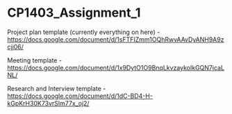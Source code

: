 # CP1403_Assignment_1

Project plan template (currently everything on here) - https://docs.google.com/document/d/1sFTFIZmm1OQhRwvAAvDyANH9A9zcjj06/

Meeting template - https://docs.google.com/document/d/1x9DytO1O9BnqLkvzaykoIkGQN7jcaLNL/

Research and Interview template - https://docs.google.com/document/d/1dC-BD4-H-kGpKrH30K73vrSIm77x_oj2/
